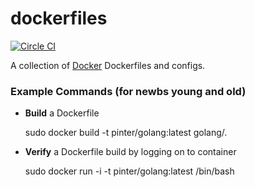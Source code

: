 dockerfiles
===========

[![Circle CI](https://circleci.com/gh/progrium/gh-release.png?style=shield)](https://circleci.com/gh/pinterb/dockerfiles)

A collection of [Docker](http://www.docker.io/) Dockerfiles and configs.

### Example Commands (for newbs young and old)

* **Build** a Dockerfile

    sudo docker build -t pinter/golang:latest golang/. 

* **Verify** a Dockerfile build by logging on to container

    sudo docker run -i -t pinter/golang:latest /bin/bash 
